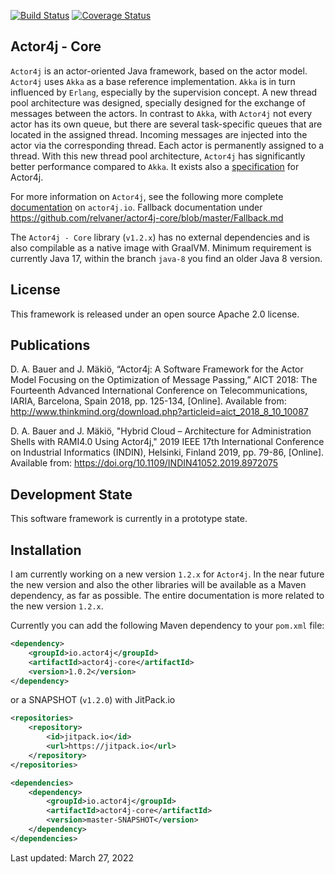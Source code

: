 [![Build Status](https://travis-ci.org/relvaner/actor4j-core.svg?branch=master)](https://travis-ci.org/relvaner/actor4j-core)
[![Coverage Status](https://coveralls.io/repos/github/relvaner/actor4j-core/badge.svg?branch=master)](https://coveralls.io/github/relvaner/actor4j-core?branch=master)

## Actor4j - Core ##

`Actor4j` is an actor-oriented Java framework, based on the actor model. `Actor4j` uses `Akka` as a base reference implementation. `Akka` is in turn influenced by `Erlang`, especially by the supervision concept. A new thread pool architecture was designed, specially designed for the exchange of messages between the actors. In contrast to `Akka`, with `Actor4j` not every actor has its own queue, but there are several task-specific queues that are located in the assigned thread. Incoming messages are injected into the actor via the corresponding thread. Each actor is permanently assigned to a thread. With this new thread pool architecture, `Actor4j` has significantly better performance compared to `Akka`. It exists also a [specification](https://github.com/relvaner/actor4j-spec) for Actor4j.

For more information on `Actor4j`, see the following more complete [documentation](https://actor4j.io/documentation/) on `actor4j.io`. Fallback documentation under https://github.com/relvaner/actor4j-core/blob/master/Fallback.md

The `Actor4j - Core` library (`v1.2.x`) has no external dependencies and is also compilable as a native image with GraalVM. Minimum requirement is currently Java 17, within the branch `java-8` you find an older Java 8 version.

## License ##
This framework is released under an open source Apache 2.0 license.

## Publications ##
D. A. Bauer and J. Mäkiö, “Actor4j: A Software Framework for the Actor Model Focusing on the Optimization of Message Passing,” AICT 2018: The Fourteenth Advanced International Conference on Telecommunications, IARIA, Barcelona, Spain 2018, pp. 125-134, [Online]. Available from: http://www.thinkmind.org/download.php?articleid=aict_2018_8_10_10087

D. A. Bauer and J. Mäkiö, "Hybrid Cloud – Architecture for Administration Shells with RAMI4.0 Using Actor4j," 2019 IEEE 17th International Conference on Industrial Informatics (INDIN), Helsinki, Finland 2019, pp. 79-86, [Online]. Available from: https://doi.org/10.1109/INDIN41052.2019.8972075

## Development State ##
This software framework is currently in a prototype state.

## Installation ##

I am currently working on a new version `1.2.x` for `Actor4j`. In the near future the new version and also the other libraries will be available as a Maven dependency, as far as possible. The entire documentation is more related to the new version `1.2.x`.

Currently you can add the following Maven dependency to your `pom.xml` file:

```xml
<dependency>
	<groupId>io.actor4j</groupId>
	<artifactId>actor4j-core</artifactId>
	<version>1.0.2</version>
</dependency>
```

or a SNAPSHOT (`v1.2.0`) with JitPack.io

```xml
<repositories>
	<repository>
		<id>jitpack.io</id>
		<url>https://jitpack.io</url>
	</repository>
</repositories>

<dependencies>
	<dependency>
		<groupId>io.actor4j</groupId>
		<artifactId>actor4j-core</artifactId>
		<version>master-SNAPSHOT</version>
	</dependency>
</dependencies>
```

Last updated: March 27, 2022